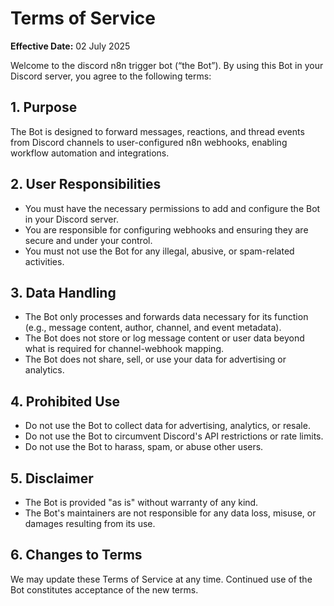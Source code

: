 # Terms of Service

**Effective Date:** 02 July 2025

Welcome to the discord n8n trigger bot (“the Bot”). By using this Bot in your Discord server, you agree to the following terms:

## 1. Purpose
The Bot is designed to forward messages, reactions, and thread events from Discord channels to user-configured n8n webhooks, enabling workflow automation and integrations.

## 2. User Responsibilities
- You must have the necessary permissions to add and configure the Bot in your Discord server.
- You are responsible for configuring webhooks and ensuring they are secure and under your control.
- You must not use the Bot for any illegal, abusive, or spam-related activities.

## 3. Data Handling
- The Bot only processes and forwards data necessary for its function (e.g., message content, author, channel, and event metadata).
- The Bot does not store or log message content or user data beyond what is required for channel-webhook mapping.
- The Bot does not share, sell, or use your data for advertising or analytics.

## 4. Prohibited Use
- Do not use the Bot to collect data for advertising, analytics, or resale.
- Do not use the Bot to circumvent Discord's API restrictions or rate limits.
- Do not use the Bot to harass, spam, or abuse other users.

## 5. Disclaimer
- The Bot is provided "as is" without warranty of any kind.
- The Bot's maintainers are not responsible for any data loss, misuse, or damages resulting from its use.

## 6. Changes to Terms
We may update these Terms of Service at any time. Continued use of the Bot constitutes acceptance of the new terms. 